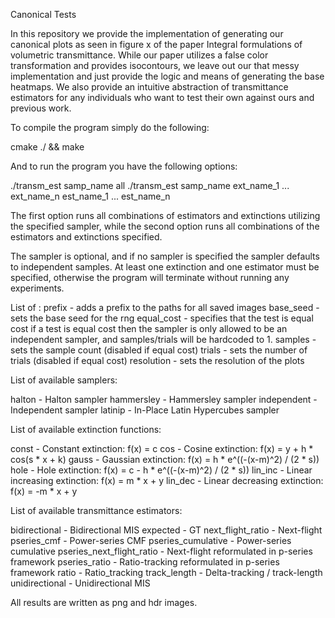 Canonical Tests

In this repository we provide the implementation of generating our canonical
plots as seen in figure x of the paper Integral formulations of volumetric
transmittance. While our paper utilizes a false color transformation and
provides isocontours, we leave out our that messy implementation and just
provide the logic and means of generating the base heatmaps. We also provide
an intuitive abstraction of transmittance estimators for any individuals who
want to test their own against ours and previous work.

To compile the program simply do the following:

cmake ./ && make

And to run the program you have the following options:

./transm_est samp_name all <other options>
./transm_est samp_name ext_name_1 ... ext_name_n est_name_1 ... est_name_n <other options>

The first option runs all combinations of estimators and extinctions utilizing the specified sampler, while the second option runs all combinations of the estimators and extinctions specified.

The sampler is optional, and if no sampler is specified the sampler defaults to independent samples.
At least one extinction and one estimator must be specified, otherwise the program will terminate without running any experiments.

List of <other options>:
prefix <str> - adds a prefix to the paths for all saved images
base_seed <int> - sets the base seed for the rng
equal_cost - specifies that the test is equal cost
             if a test is equal cost then the sampler is only allowed to be an independent sampler, and samples/trials will be hardcoded to 1.
samples <int> - sets the sample count (disabled if equal cost)
trials <int> - sets the number of trials (disabled if equal cost)
resolution <int> - sets the resolution of the plots

List of available samplers:

halton - Halton sampler
hammersley - Hammersley sampler
independent - Independent sampler
latinip - In-Place Latin Hypercubes sampler

List of available extinction functions:

const - Constant extinction: f(x) = c
cos - Cosine extinction: f(x) = y + h * cos(s * x + k)
gauss - Gaussian extinction: f(x) = h * e^((-(x-m)^2) / (2 * s))
hole - Hole extinction: f(x) = c - h * e^((-(x-m)^2) / (2 * s))
lin_inc - Linear increasing extinction: f(x) = m * x + y
lin_dec - Linear decreasing extinction: f(x) = -m * x + y

List of available transmittance estimators:

bidirectional - Bidirectional MIS
expected - GT
next_flight_ratio - Next-flight
pseries_cmf - Power-series CMF
pseries_cumulative - Power-series cumulative
pseries_next_flight_ratio - Next-flight reformulated in p-series framework
pseries_ratio - Ratio-tracking reformulated in p-series framework
ratio - Ratio_tracking
track_length - Delta-tracking / track-length
unidirectional - Unidirectional MIS

All results are written as png and hdr images.
